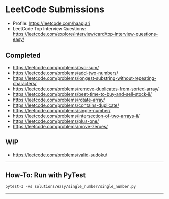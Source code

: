 # LeetCode Submissions 

- Profile: https://leetcode.com/haapjari
- LeetCode Top Interview Questions: https://leetcode.com/explore/interview/card/top-interview-questions-easy/
 
## Completed

- https://leetcode.com/problems/two-sum/
- https://leetcode.com/problems/add-two-numbers/
- https://leetcode.com/problems/longest-substring-without-repeating-characters/
- https://leetcode.com/problems/remove-duplicates-from-sorted-array/
- https://leetcode.com/problems/best-time-to-buy-and-sell-stock-ii/
- https://leetcode.com/problems/rotate-array/
- https://leetcode.com/problems/contains-duplicate/
- https://leetcode.com/problems/single-number/
- https://leetcode.com/problems/intersection-of-two-arrays-ii/
- https://leetcode.com/problems/plus-one/
- https://leetcode.com/problems/move-zeroes/

## WIP

- https://leetcode.com/problems/valid-sudoku/

---

## How-To: Run with PyTest

`pytest-3 -vs solutions/easy/single_number/single_number.py`

---